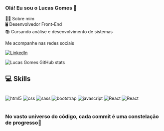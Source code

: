 ### Olá! Eu sou o Lucas Gomes 👋
✋🏼 Sobre mim <br>
🖥️ Desenvolvedor Front-End <br>
📚 Cursando análise e desenvolvimento de sistemas


Me acompanhe nas redes sociais

[![LinkedIn](https://img.shields.io/badge/LinkedIn-0077B5?style=for-the-badge&logo=linkedin&logoColor=white)](https://www.linkedin.com/in/lucaass1997/)

![Lucas Gomes GitHub stats](https://github-readme-stats.vercel.app/api?username=lucasgomesdacruz&show_icons=true&theme=dracula)

## 💻 Skills


<div style="display: inline_block"><br/>
    <img aling="center" alt="html5" src="https://img.shields.io/badge/HTML5-E34F26?style=for-the-badge&logo=html5&logoColor=white">
    <img aling="center" alt="css" src="https://img.shields.io/badge/CSS3-1572B6?style=for-the-badge&logo=css3&logoColor=white">
    <img aling="center" alt="sass" src="https://img.shields.io/badge/Sass-CC6699?style=for-the-badge&logo=sass&logoColor=white">
    <img aling="center" alt="bootstrap" src="https://img.shields.io/badge/Bootstrap-563D7C?style=for-the-badge&logo=bootstrap&logoColor=white">
    <img aling="center" alt="javascript" src="https://img.shields.io/badge/JavaScript-F7DF1E?style=for-the-badge&logo=javascript&logoColor=black">
    <img aling="center" alt="React" src="https://img.shields.io/badge/React-20232A?style=for-the-badge&logo=react&logoColor=61DAFB">
    <img aling="center" alt="React" src="https://img.shields.io/badge/Tailwind_CSS-38B2AC?style=for-the-badge&logo=tailwind-css&logoColor=white">
</div><br>

### No vasto universo do código, cada commit é uma constelação de progresso🚀
